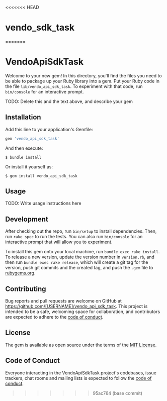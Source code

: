 <<<<<<< HEAD
# vendo_sdk_task
=======
# VendoApiSdkTask

Welcome to your new gem! In this directory, you'll find the files you need to be able to package up your Ruby library into a gem. Put your Ruby code in the file `lib/vendo_api_sdk_task`. To experiment with that code, run `bin/console` for an interactive prompt.

TODO: Delete this and the text above, and describe your gem

## Installation

Add this line to your application's Gemfile:

```ruby
gem 'vendo_api_sdk_task'
```

And then execute:

    $ bundle install

Or install it yourself as:

    $ gem install vendo_api_sdk_task

## Usage

TODO: Write usage instructions here

## Development

After checking out the repo, run `bin/setup` to install dependencies. Then, run `rake spec` to run the tests. You can also run `bin/console` for an interactive prompt that will allow you to experiment.

To install this gem onto your local machine, run `bundle exec rake install`. To release a new version, update the version number in `version.rb`, and then run `bundle exec rake release`, which will create a git tag for the version, push git commits and the created tag, and push the `.gem` file to [rubygems.org](https://rubygems.org).

## Contributing

Bug reports and pull requests are welcome on GitHub at https://github.com/[USERNAME]/vendo_api_sdk_task. This project is intended to be a safe, welcoming space for collaboration, and contributors are expected to adhere to the [code of conduct](https://github.com/[USERNAME]/vendo_api_sdk_task/blob/master/CODE_OF_CONDUCT.md).

## License

The gem is available as open source under the terms of the [MIT License](https://opensource.org/licenses/MIT).

## Code of Conduct

Everyone interacting in the VendoApiSdkTask project's codebases, issue trackers, chat rooms and mailing lists is expected to follow the [code of conduct](https://github.com/[USERNAME]/vendo_api_sdk_task/blob/master/CODE_OF_CONDUCT.md).
>>>>>>> 95ac764 (base commit)
